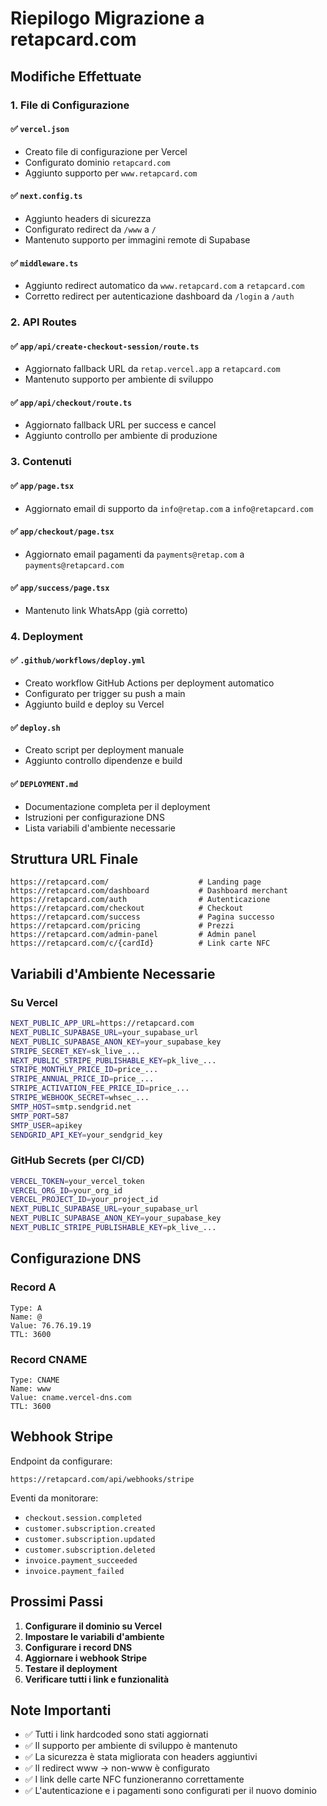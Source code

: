 # Riepilogo Migrazione a retapcard.com

## Modifiche Effettuate

### 1. File di Configurazione

#### ✅ `vercel.json`
- Creato file di configurazione per Vercel
- Configurato dominio `retapcard.com`
- Aggiunto supporto per `www.retapcard.com`

#### ✅ `next.config.ts`
- Aggiunto headers di sicurezza
- Configurato redirect da `/www` a `/`
- Mantenuto supporto per immagini remote di Supabase

#### ✅ `middleware.ts`
- Aggiunto redirect automatico da `www.retapcard.com` a `retapcard.com`
- Corretto redirect per autenticazione dashboard da `/login` a `/auth`

### 2. API Routes

#### ✅ `app/api/create-checkout-session/route.ts`
- Aggiornato fallback URL da `retap.vercel.app` a `retapcard.com`
- Mantenuto supporto per ambiente di sviluppo

#### ✅ `app/api/checkout/route.ts`
- Aggiornato fallback URL per success e cancel
- Aggiunto controllo per ambiente di produzione

### 3. Contenuti

#### ✅ `app/page.tsx`
- Aggiornato email di supporto da `info@retap.com` a `info@retapcard.com`

#### ✅ `app/checkout/page.tsx`
- Aggiornato email pagamenti da `payments@retap.com` a `payments@retapcard.com`

#### ✅ `app/success/page.tsx`
- Mantenuto link WhatsApp (già corretto)

### 4. Deployment

#### ✅ `.github/workflows/deploy.yml`
- Creato workflow GitHub Actions per deployment automatico
- Configurato per trigger su push a main
- Aggiunto build e deploy su Vercel

#### ✅ `deploy.sh`
- Creato script per deployment manuale
- Aggiunto controllo dipendenze e build

#### ✅ `DEPLOYMENT.md`
- Documentazione completa per il deployment
- Istruzioni per configurazione DNS
- Lista variabili d'ambiente necessarie

## Struttura URL Finale

```
https://retapcard.com/                    # Landing page
https://retapcard.com/dashboard           # Dashboard merchant
https://retapcard.com/auth                # Autenticazione
https://retapcard.com/checkout            # Checkout
https://retapcard.com/success             # Pagina successo
https://retapcard.com/pricing             # Prezzi
https://retapcard.com/admin-panel         # Admin panel
https://retapcard.com/c/{cardId}          # Link carte NFC
```

## Variabili d'Ambiente Necessarie

### Su Vercel
```bash
NEXT_PUBLIC_APP_URL=https://retapcard.com
NEXT_PUBLIC_SUPABASE_URL=your_supabase_url
NEXT_PUBLIC_SUPABASE_ANON_KEY=your_supabase_key
STRIPE_SECRET_KEY=sk_live_...
NEXT_PUBLIC_STRIPE_PUBLISHABLE_KEY=pk_live_...
STRIPE_MONTHLY_PRICE_ID=price_...
STRIPE_ANNUAL_PRICE_ID=price_...
STRIPE_ACTIVATION_FEE_PRICE_ID=price_...
STRIPE_WEBHOOK_SECRET=whsec_...
SMTP_HOST=smtp.sendgrid.net
SMTP_PORT=587
SMTP_USER=apikey
SENDGRID_API_KEY=your_sendgrid_key
```

### GitHub Secrets (per CI/CD)
```bash
VERCEL_TOKEN=your_vercel_token
VERCEL_ORG_ID=your_org_id
VERCEL_PROJECT_ID=your_project_id
NEXT_PUBLIC_SUPABASE_URL=your_supabase_url
NEXT_PUBLIC_SUPABASE_ANON_KEY=your_supabase_key
NEXT_PUBLIC_STRIPE_PUBLISHABLE_KEY=pk_live_...
```

## Configurazione DNS

### Record A
```
Type: A
Name: @
Value: 76.76.19.19
TTL: 3600
```

### Record CNAME
```
Type: CNAME
Name: www
Value: cname.vercel-dns.com
TTL: 3600
```

## Webhook Stripe

Endpoint da configurare:
```
https://retapcard.com/api/webhooks/stripe
```

Eventi da monitorare:
- `checkout.session.completed`
- `customer.subscription.created`
- `customer.subscription.updated`
- `customer.subscription.deleted`
- `invoice.payment_succeeded`
- `invoice.payment_failed`

## Prossimi Passi

1. **Configurare il dominio su Vercel**
2. **Impostare le variabili d'ambiente**
3. **Configurare i record DNS**
4. **Aggiornare i webhook Stripe**
5. **Testare il deployment**
6. **Verificare tutti i link e funzionalità**

## Note Importanti

- ✅ Tutti i link hardcoded sono stati aggiornati
- ✅ Il supporto per ambiente di sviluppo è mantenuto
- ✅ La sicurezza è stata migliorata con headers aggiuntivi
- ✅ Il redirect www → non-www è configurato
- ✅ I link delle carte NFC funzioneranno correttamente
- ✅ L'autenticazione e i pagamenti sono configurati per il nuovo dominio 